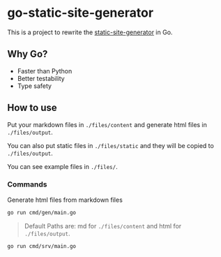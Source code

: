 # go-static-site-generator

This is a project to rewrite the
[static-site-generator](https://github.com/yanmoyy/static-site-generator) in Go.

## Why Go?

- Faster than Python
- Better testability
- Type safety

## How to use

Put your markdown files in `./files/content` and generate html files in
`./files/output`.

You can also put static files in `./files/static` and they will be copied to
`./files/output`.

You can see example files in `./files/`.

### Commands

Generate html files from markdown files

```bash
go run cmd/gen/main.go
```

> Default Paths are: md for `./files/content` and html for `./files/output`.

```bash
go run cmd/srv/main.go
```
